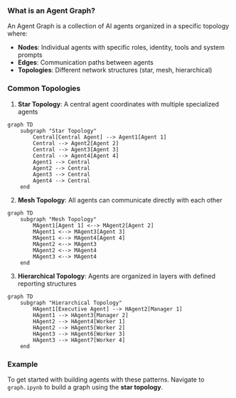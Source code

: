 ### What is an Agent Graph?

An Agent Graph is a collection of AI agents organized in a specific topology where:

- **Nodes**: Individual agents with specific roles, identity, tools and system prompts
- **Edges**: Communication paths between agents
- **Topologies**: Different network structures (star, mesh, hierarchical)

### Common Topologies

1. **Star Topology**: A central agent coordinates with multiple specialized agents

```mermaid
graph TD
    subgraph "Star Topology"
        Central[Central Agent] --> Agent1[Agent 1]
        Central --> Agent2[Agent 2]
        Central --> Agent3[Agent 3]
        Central --> Agent4[Agent 4]
        Agent1 --> Central
        Agent2 --> Central
        Agent3 --> Central
        Agent4 --> Central
    end
```
2. **Mesh Topology**: All agents can communicate directly with each other

```mermaid
graph TD
    subgraph "Mesh Topology"
        MAgent1[Agent 1] <--> MAgent2[Agent 2]
        MAgent1 <--> MAgent3[Agent 3]
        MAgent1 <--> MAgent4[Agent 4]
        MAgent2 <--> MAgent3
        MAgent2 <--> MAgent4
        MAgent3 <--> MAgent4
    end
```
3. **Hierarchical Topology**: Agents are organized in layers with defined reporting structures

```mermaid
graph TD
    subgraph "Hierarchical Topology"
        HAgent1[Executive Agent] --> HAgent2[Manager 1]
        HAgent1 --> HAgent3[Manager 2]
        HAgent2 --> HAgent4[Worker 1]
        HAgent2 --> HAgent5[Worker 2]
        HAgent3 --> HAgent6[Worker 3]
        HAgent3 --> HAgent7[Worker 4]
    end
```

### Example

To get started with building agents with these patterns. Navigate to `graph.ipynb` to build a graph using the **star topology**.